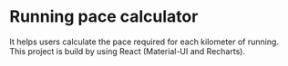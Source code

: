 # Running pace calculator
It helps users calculate the pace required for each kilometer of running. This project is build by using React (Material-UI and Recharts). 
